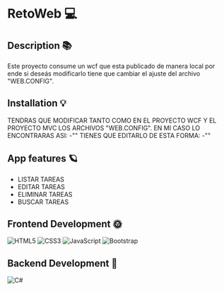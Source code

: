 # RetoWeb 💻
## Description 📚
 Este proyecto consume un wcf que esta publicado de manera local por ende si deseás modificarlo tiene que cambiar el ajuste del archivo "WEB.CONFIG".
 
## Installation 💡 
 TENDRAS QUE MODIFICAR TANTO COMO EN EL PROYECTO WCF Y EL PROYECTO MVC LOS ARCHIVOS "WEB.CONFIG".
EN MI CASO LO ENCONTRARAS ASI:
-"<endpoint address="http://localhost/Service1.svc/mex" binding="wsHttpBinding"
		  bindingConfiguration="MetadataExchangeHttpBinding_Service1" contract="ServiceReference1.IService1"
		  name="MetadataExchangeHttpBinding_Service1" />"
TIENES QUE EDITARLO DE ESTA FORMA:
 -"<endpoint address="http://localhost:TUPUERTODESALIDA/Service1.svc/mex" binding="wsHttpBinding"
		  bindingConfiguration="MetadataExchangeHttpBinding_Service1" contract="ServiceReference1.IService1"
		  name="MetadataExchangeHttpBinding_Service1" />"
 
## App features 🪐
 - LISTAR TAREAS
- EDITAR TAREAS
- ELIMINAR TAREAS
- BUSCAR TAREAS 
## Frontend Development 🌞 
 ![HTML5](https://img.shields.io/badge/html5-%23E34F26.svg?style=for-the-badge&logo=html5&logoColor=white) ![CSS3](https://img.shields.io/badge/css3-%231572B6.svg?style=for-the-badge&logo=css3&logoColor=white) ![JavaScript](https://img.shields.io/badge/javascript-%23323330.svg?style=for-the-badge&logo=javascript&logoColor=%23F7DF1E) ![Bootstrap](https://img.shields.io/badge/bootstrap-%23563D7C.svg?style=for-the-badge&logo=bootstrap&logoColor=white) 
## Backend Development 🌚 
 ![C#](https://img.shields.io/badge/c%23-%23239120.svg?style=for-the-badge&logo=c-sharp&logoColor=white) 
 
